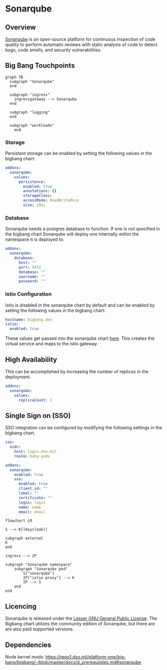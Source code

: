 # Sonarqube

## Overview

[Sonarqube](https://www.sonarqube.org/) is an open-source platform for continuous inspection of code quality to perform automatic reviews with static analysis of code to detect bugs, code smells, and security vulnerabilities.

## Big Bang Touchpoints

```mermaid
graph TB
  subgraph "Sonarqube"
  end      

  subgraph "ingress"
    ingressgateway --> Sonarqube
  end

  subgraph "logging"
  end

  subgraph "workloads"
    end
```

### Storage

Persistant storage can be enabled by setting the following values in the bigbang chart:

```yaml
addons:
  sonarqube:
    values:
      persistence:
        enabled: true
        annotations: {}
        storageClass:
        accessMode: ReadWriteOnce
        size: 10Gi
```

### Database

Sonarqube needs a postgres database to function. If one is not specified in the bigbang chart Sonarqube will deploy one internally within the namespace it is deployed to.

```yaml
addons:
  sonarqube:
    database:
      host: ""
      port: 5432
      database: ""
      username: ""
      password: ""
```

### Istio Configuration

Istio is disabled in the sonarqube chart by default and can be enabled by setting the following values in the bigbang chart:

```yaml
hostname: bigbang.dev
istio:
  enabled: true
```

These values get passed into the sonarqube chart [here](https://repo1.dso.mil/platform-one/big-bang/apps/developer-tools/sonarqube/-/blob/main/chart/values.yaml#L358). This creates the virtual service and maps to the istio gateway.

## High Availability

This can be accomplished by increasing the number of replicas in the deployment.

```yaml
addons:
  sonarqube:
    values:
      replicaCount: 2
```

## Single Sign on (SSO)

SSO integration can be configured by modifying the following settings in the bigbang chart.

```yaml
sso:
  oidc:
    host: login.dso.mil
    realm: baby-yoda

addons:
  sonarqube:
    enabled: true
    sso:
      enabled: true
      client_id: ""
      label: ""
      certificate: ""
      login: login
      name: name
      email: email
```

```mermaid
flowchart LR

S --> K[(Keycloak)]

subgraph external
K
end

ingress --> IP

subgraph "Sonarqube namespace"
    subgraph "Sonarqube pod"
        S["sonarqube"]
        IP["istio proxy"] --> K
        IP --> S
    end
end  
```

## Licencing

Sonarqube is released under the [Lesser GNU General Public License](https://en.wikipedia.org/wiki/Lesser_GNU_General_Public_License). The Bigbang chart utilizes the community edition of Sonarqube, but there are are also paid supported versions.

## Dependencies

Node kernel mods:
https://repo1.dso.mil/platform-one/big-bang/bigbang/-/blob/master/docs/d_prerequisites.md#sonarqube
